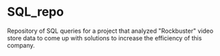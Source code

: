 # SQL_repo
Repository of SQL queries for a project that analyzed "Rockbuster" video store data to come up with solutions to increase the efficiency of this company. 
